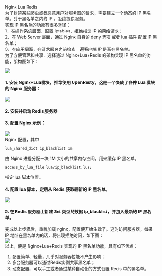 Nginx Lua Redis<br />为了封禁某些爬虫或者恶意用户对服务器的请求，需要建立一个动态的 IP 黑名单。对于黑名单之内的 IP ，拒绝提供服务。<br />实现 IP 黑名单的功能有很多途径：<br />1、在操作系统层面，配置 iptables，拒绝指定 IP 的网络请求；<br />2、在 Web Server 层面，通过 Nginx 自身的 deny 选项 或者 lua 插件 配置 IP 黑名单；<br />3、在应用层面，在请求服务之前检查一遍客户端 IP 是否在黑名单。<br />为了方便管理和共享，选择通过 Nginx+Lua+Redis 的架构实现 IP 黑名单的功能，架构图如下：

![](https://cdn.nlark.com/yuque/0/2021/jpeg/396745/1632914844994-42c292d1-3c3e-4f6a-a5ba-c0018f5e183f.jpeg)
<a name="OhCZG"></a>
#### 1. 安装 Nginx+Lua模块，推荐使用 OpenResty，这是一个集成了各种 Lua 模块的 Nginx 服务器：
![](https://cdn.nlark.com/yuque/0/2021/webp/396745/1632914549880-bb1c19fb-a126-4c89-907c-5f0612f951e9.webp#clientId=u85f3fa15-249d-4&from=paste&id=u5d2aefd3&originHeight=198&originWidth=732&originalType=url&ratio=1&status=done&style=none&taskId=u9c363ce9-25c9-46b4-bca3-d219978dcb8)
<a name="TtpD6"></a>
#### 2. 安装并启动 Redis 服务器
<a name="zLEUp"></a>
#### 3. 配置 Nginx 示例：
![](https://cdn.nlark.com/yuque/0/2021/webp/396745/1632914549759-fc209b09-4f72-4ad8-9ab0-c1e04a8d0605.webp#clientId=u85f3fa15-249d-4&from=paste&id=u4252ab8d&originHeight=261&originWidth=640&originalType=url&ratio=1&status=done&style=none&taskId=u87b7075e-aa97-4bd6-93bb-519f31ae9fa)<br />Nginx 配置，其中
```nginx
lua_shared_dict ip_blacklist 1m
```
由 Nginx 进程分配一块 1M 大小的共享内存空间，用来缓存 IP 黑名单。
```nginx
access_by_lua_file lua/ip_blacklist.lua;
```
指定 lua 脚本位置。
<a name="JbqWB"></a>
#### 4. 配置 lua 脚本，定期从 Redis 获取最新的 IP 黑名单。
![](https://cdn.nlark.com/yuque/0/2021/webp/396745/1632914549777-151ac5ed-099f-480c-9782-53b830e05752.webp#clientId=u85f3fa15-249d-4&from=paste&id=u47c1a8d5&originHeight=1136&originWidth=1080&originalType=url&ratio=1&status=done&style=shadow&taskId=u23984f15-18ce-4a5b-b771-2b4c95c8102)
<a name="ZYZyA"></a>
#### 5. 在 Redis 服务器上新建 Set 类型的数据 ip_blacklist，并加入最新的 IP 黑名单。
完成以上步骤后，重新加载 nginx，配置便开始生效了。这时访问服务器，如果 IP 地址在黑名单内的话，将出现拒绝访问，如下图：<br />![](https://cdn.nlark.com/yuque/0/2021/webp/396745/1632914549776-d231fa46-62a2-4059-9e2e-fb323a166558.webp#clientId=u85f3fa15-249d-4&from=paste&id=ucd19b378&originHeight=228&originWidth=732&originalType=url&ratio=1&status=done&style=shadow&taskId=ua626f3e8-3b09-438a-811f-d3186a20793)<br />以上，便是 Nginx+Lua+Redis 实现的 IP 黑名单功能，具有如下优点：

1. 配置简单、轻量，几乎对服务器性能不产生影响；
2. 多台服务器可以通过Redis实例共享黑名单；
3. 动态配置，可以手工或者通过某种自动化的方式设置 Redis 中的黑名单。
